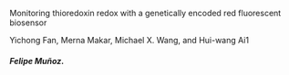 Monitoring thioredoxin redox with a genetically encoded red fluorescent biosensor

Yichong Fan, Merna Makar, Michael X. Wang, and Hui-wang Ai1


##### Felipe Muñoz.
